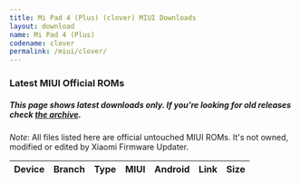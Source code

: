 ```yaml
---
title: Mi Pad 4 (Plus) (clover) MIUI Downloads
layout: download
name: Mi Pad 4 (Plus)
codename: clover
permalink: /miui/clover/
---
```

### Latest MIUI Official ROMs
##### This page shows latest downloads only. If you're looking for old releases check [the archive](/archive/miui/clover/).
*Note*: All files listed here are official untouched MIUI ROMs. It's not owned, modified or edited by Xiaomi Firmware Updater.

<div class="table-responsive-md" id="table-wrapper">
<table id="miui" class="compact table table-striped table-hover table-sm">
    <thead class="thead-dark">
        <tr>
            <th>Device</th>
            <th>Branch</th>
            <th>Type</th>
            <th>MIUI</th>
            <th>Android</th>
            <th>Link</th>
            <th>Size</th>
        </tr>
    </thead>
    <script>loadMiuiDownloads('clover')</script>
</table>
</div>

